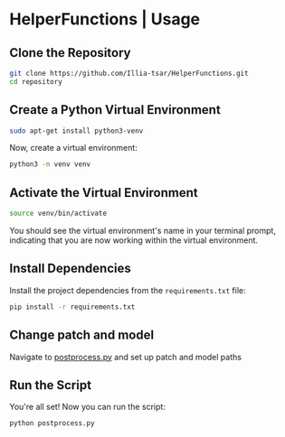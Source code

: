 # HelperFunctions | Usage

## Clone the Repository

```bash
git clone https://github.com/Illia-tsar/HelperFunctions.git
cd repository
```

## Create a Python Virtual Environment

```bash
sudo apt-get install python3-venv
```

Now, create a virtual environment:

```bash
python3 -m venv venv
```

## Activate the Virtual Environment

```bash
source venv/bin/activate
```

You should see the virtual environment's name in your terminal prompt, indicating that you are now working within the virtual environment.

## Install Dependencies

Install the project dependencies from the `requirements.txt` file:

```bash
pip install -r requirements.txt
```

## Change patch and model 

Navigate to [postprocess.py](https://github.com/Illia-tsar/HelperFunctions/blob/31551174384d6157139a6d4c2458ad4414dd911a/postprocess.py#L164) and set up patch and model paths

## Run the Script

You're all set! Now you can run the script:

```bash
python postprocess.py
```
